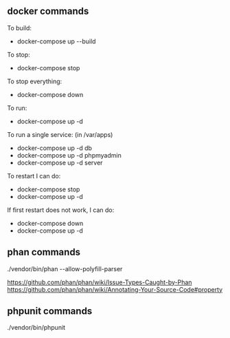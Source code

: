 

## docker commands

To build:
* docker-compose up --build

To stop:
* docker-compose stop

To stop everything:
* docker-compose down

To run:
* docker-compose up -d

To run a single service: (in /var/apps)
* docker-compose up -d db
* docker-compose up -d phpmyadmin
* docker-compose up -d server

To restart I can do:
* docker-compose stop
* docker-compose up -d

If first restart does not work, I can do: 
* docker-compose down
* docker-compose up -d

## phan commands

./vendor/bin/phan --allow-polyfill-parser

https://github.com/phan/phan/wiki/Issue-Types-Caught-by-Phan
https://github.com/phan/phan/wiki/Annotating-Your-Source-Code#property

## phpunit commands

./vendor/bin/phpunit
